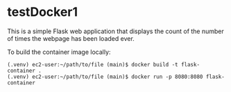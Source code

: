 # testDocker1

This is a simple Flask web application that displays the count of the number of times the webpage has been loaded ever.

To build the container image locally:
```
(.venv) ec2-user:~/path/to/file (main)$ docker build -t flask-container .
(.venv) ec2-user:~/path/to/file (main)$ docker run -p 8080:8080 flask-container
```


